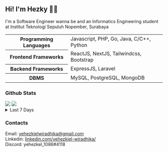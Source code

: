 ## Hi! I'm Hezky 👋🏻
I'm a Software Engineer wanna be and an Informatics Engineering student at Institut Teknologi Sepuluh Nopember, Surabaya

<table>
  <tbody>
    <tr>
      <th>Programming Languages</th> 
      <td>Javascript, PHP, Go, Java, C/C++, Python</td>
    </tr>
    <tr>
      <th>Frontend Frameworks</th>
      <td>ReactJS, NextJS, Tailwindcss, Bootstrap</td>
    </tr>
    <tr>
      <th>Backend Frameworks</th>
      <td>ExpressJS, Laravel</td>
    </tr>
    <tr>
      <th>DBMS</th>
      <td>MySQL, PostgreSQL, MongoDB</td>
    </tr>
  </tbody>
</table>

### Github Stats

<img src='https://github-readme-stats.vercel.app/api?username=bazoka-kaka&show_icons=true&count_private=true&theme=dracula' />
<img src='https://github-readme-stats.vercel.app/api/top-langs/?username=bazoka-kaka&layout=compact&theme=dracula&langs_count=15' />
<details>
  <summary>Last 7 Days</summary><br />
  <img src='https://wakatime.com/share/@e08f8b14-02a9-4fc3-a997-6be14dbaff15/901d8d76-e039-41e7-96f8-f48de02c6e18.svg' width='500' />
</details>

### Contacts

Email: yehezkielwiradhika@gmail.com
<br>
Linkedin: [linkedin.com/yehezkiel-wiradhika/](https://www.linkedin.com/in/yehezkiel-wiradhika)
<br>
Discord: yehezkel_1086#4118
